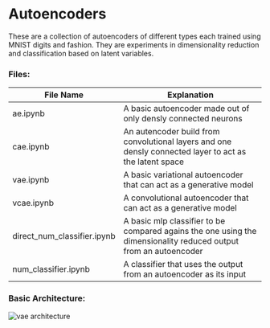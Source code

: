 # Autoencoders
These are a collection of autoencoders of different types each trained using MNIST digits and fashion. They are experiments in dimensionality reduction and classification based on latent variables.

### Files:

| File Name | Explanation |
| --------- | ----------- |
| ae.ipynb | A basic autoencoder made out of only densly connected neurons |
| cae.ipynb | An autencoder build from convolutional layers and one densly connected layer to act as the latent space |
| vae.ipynb | A basic variational autoencoder that can act as a generative model |
| vcae.ipynb | A convolutional autoencoder that can act as a generative model |
| direct_num_classifier.ipynb | A basic mlp classifier to be compared agains the one using the dimensionality reduced output from an autoencoder |
| num_classifier.ipynb | A classifier that uses the output from an autoencoder as its input |

### Basic Architecture:

![vae architecture](https://i.imgur.com/rJY6kKy.png)
